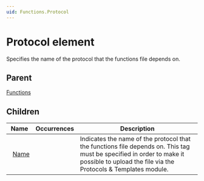 ```yaml
---
uid: Functions.Protocol
---
```


# Protocol element

Specifies the name of the protocol that the functions file depends on.

## Parent

[Functions](xref:Functions)

## Children

|Name|Occurrences|Description|
|--- |--- |--- |
|&nbsp;&nbsp;[Name](xref:Functions.Protocol.Name)||Indicates the name of the protocol that the functions file depends on. This tag must be specified in order to make it possible to upload the file via the Protocols & Templates module.|
